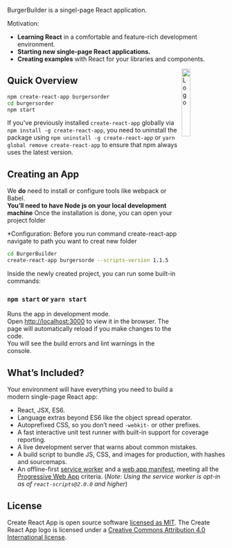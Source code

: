BurgerBuilder is a singel-page React application.

Motivation:

- **Learning React** in a comfortable and feature-rich development environment.
- **Starting new single-page React applications.**
- **Creating examples** with React for your libraries and components.


<img alt="Logo" align="right" src="https://create-react-app.dev/img/logo.svg" width="20%" />





## Quick Overview

```sh
npm create-react-app burgersorder
cd burgersorder
npm start
```

If you've previously installed `create-react-app` globally via `npm install -g create-react-app`, you need to uninstall the package using `npm uninstall -g create-react-app` or `yarn global remove create-react-app` to ensure that npm always uses the latest version.


## Creating an App
We **do** need to install or configure tools like webpack or Babel.<br>
**You’ll need to have Node js on your local development machine**
Once the installation is done, you can open your project folder

*Configuration:
Before you run command create-react-app navigate to path you want to creat new folder

```sh
cd BurgerBuilder
create-react-app burgersorde --scripts-version 1.1.5
```

Inside the newly created project, you can run some built-in commands:

### `npm start` or `yarn start`

Runs the app in development mode.<br>
Open [http://localhost:3000](http://localhost:3000) to view it in the browser.
The page will automatically reload if you make changes to the code.<br>
You will see the build errors and lint warnings in the console.




## What’s Included?

Your environment will have everything you need to build a modern single-page React app:

- React, JSX, ES6.
- Language extras beyond ES6 like the object spread operator.
- Autoprefixed CSS, so you don’t need `-webkit-` or other prefixes.
- A fast interactive unit test runner with built-in support for coverage reporting.
- A live development server that warns about common mistakes.
- A build script to bundle JS, CSS, and images for production, with hashes and sourcemaps.
- An offline-first [service worker](https://developers.google.com/web/fundamentals/getting-started/primers/service-workers) and a [web app manifest](https://developers.google.com/web/fundamentals/engage-and-retain/web-app-manifest/), meeting all the [Progressive Web App](https://facebook.github.io/create-react-app/docs/making-a-progressive-web-app) criteria. (_Note: Using the service worker is opt-in as of `react-scripts@2.0.0` and higher_)

## License

Create React App is open source software [licensed as MIT](https://github.com/facebook/create-react-app/blob/master/LICENSE). The Create React App logo is licensed under a [Creative Commons Attribution 4.0 International license](https://creativecommons.org/licenses/by/4.0/).


